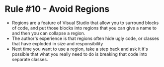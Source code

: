 # Rule #10 - Avoid Regions

* Regions are a feature of Visual Studio that allow you to surround blocks of code, and put those blocks into regions that you can give a name to and then you can collapse a region.
* The author's experience is that regions often hide ugly code, or classes that have exploded in size and responsibility
* Next time you want to use a region, take a step back and ask it it's possible that what you really need to do is breaking that code into separate classes.